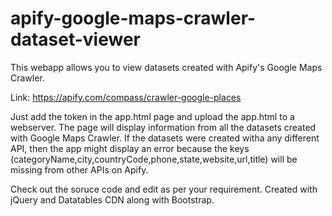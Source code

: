 # apify-google-maps-crawler-dataset-viewer
This webapp allows you to view datasets created with Apify's Google Maps Crawler. 


Link: https://apify.com/compass/crawler-google-places

Just add the token in the app.html page and upload the app.html to a webserver. The page will display information from all the datasets created with Google Maps Crawler. If the datasets were created witha any different API, then the app might display an error because the keys (categoryName,city,countryCode,phone,state,website,url,title) will be missing from other APIs on Apify. 

Check out the soruce code and edit as per your requirement. 
Created with jQuery and Datatables CDN along with Bootstrap.
